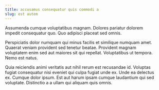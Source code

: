 ```yaml
---
title: accusamus consequatur quis commodi a
slug: est autem
---
```


Assumenda cumque voluptatibus magnam. Dolores pariatur dolorem impedit consequatur quo. Quo adipisci placeat sed omnis.

Perspiciatis dolor numquam qui minus facilis et similique numquam amet. Quaerat veniam provident sed tenetur beatae. Provident magnam voluptatem enim sed aut maiores sit qui repellat. Voluptatibus ut tempora. Nemo est natus.

Quia reiciendis animi veritatis aut nihil rerum est recusandae id. Voluptas fugiat consequatur nisi eveniet qui culpa fugiat unde ex. Unde ea delectus ex. Cumque dolor ipsum. Est aut harum ipsam cumque laudantium qui sed voluptate. Distinctio a a ullam qui aliquam quis omnis.
